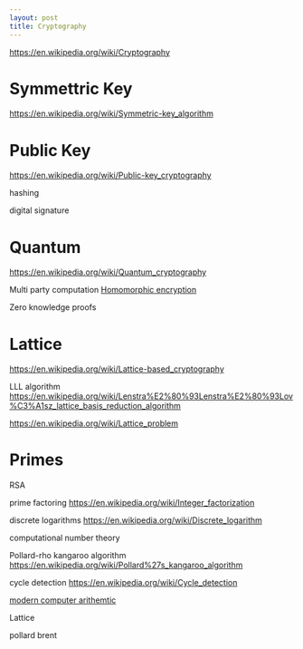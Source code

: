 ```yaml
---
layout: post
title: Cryptography
---
```



https://en.wikipedia.org/wiki/Cryptography


# Symmettric Key
https://en.wikipedia.org/wiki/Symmetric-key_algorithm

# Public Key
https://en.wikipedia.org/wiki/Public-key_cryptography


hashing

digital signature


# Quantum
https://en.wikipedia.org/wiki/Quantum_cryptography


Multi party computation
[Homomorphic encryption](https://en.wikipedia.org/wiki/Homomorphic_encryption)

Zero knowledge proofs

# Lattice
https://en.wikipedia.org/wiki/Lattice-based_cryptography

LLL algorithm https://en.wikipedia.org/wiki/Lenstra%E2%80%93Lenstra%E2%80%93Lov%C3%A1sz_lattice_basis_reduction_algorithm

https://en.wikipedia.org/wiki/Lattice_problem
# Primes
RSA

prime factoring https://en.wikipedia.org/wiki/Integer_factorization

discrete logarithms https://en.wikipedia.org/wiki/Discrete_logarithm

computational number theory

Pollard-rho
kangaroo algorithm https://en.wikipedia.org/wiki/Pollard%27s_kangaroo_algorithm


cycle detection https://en.wikipedia.org/wiki/Cycle_detection

[modern computer arithemtic](https://maths-people.anu.edu.au/~brent/pd/mca-cup-0.5.9.pdf)


Lattice

pollard
brent

